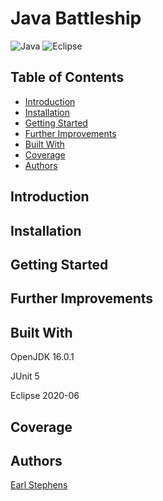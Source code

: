 # Java Battleship

![Java](https://img.shields.io/badge/java-%23ED8B00.svg?style=for-the-badge&logo=java&logoColor=white)
![Eclipse](https://img.shields.io/badge/Eclipse-FE7A16.svg?style=for-the-badge&logo=Eclipse&logoColor=white)

## Table of Contents

- [Introduction](#introduction)
- [Installation](#installation)  
- [Getting Started](#getting-started)  
- [Further Improvements](#further-improvements)  
- [Built With](#built-with)  
- [Coverage](#coverage)  
- [Authors](#authors)  

## Introduction



## Installation



## Getting Started   



## Further Improvements



## Built With

OpenJDK 16.0.1

JUnit 5  

Eclipse 2020-06  

## Coverage

## Authors

[Earl Stephens](https://github.com/earl-stephens)